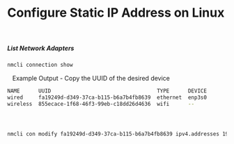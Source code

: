 # Configure Static IP Address on Linux

&nbsp;&nbsp;
##### List Network Adapters
```sh
nmcli connection show
```
&nbsp;&nbsp;
Example Output - Copy the UUID of the desired device
```sh
NAME      UUID                                  TYPE      DEVICE 
wired     fa19249d-d349-37ca-b115-b6a7b4fb8639  ethernet  enp3s0 
wireless  855ecace-1f68-46f3-99eb-c18dd26d4636  wifi      --    
```
&nbsp;&nbsp;
##### 
```sh
nmcli con modify fa19249d-d349-37ca-b115-b6a7b4fb8639 ipv4.addresses 192.168.1.25/24
```
